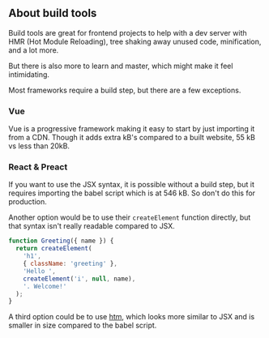 ## About build tools

Build tools are great for frontend projects to help with a dev server with HMR (Hot Module Reloading), tree shaking away unused code, minification, and a lot more.

But there is also more to learn and master, which might make it feel intimidating.

Most frameworks require a build step, but there are a few exceptions.

### Vue

Vue is a progressive framework making it easy to start by just importing it from a CDN. Though it adds extra kB's compared to a built website, 55 kB vs less than 20kB.

### React & Preact

If you want to use the JSX syntax, it is possible without a build step, but it requires importing the babel script which is at 546 kB. So don't do this for production.

Another option would be to use their `createElement` function directly, but that syntax isn't really readable compared to JSX.

```js
function Greeting({ name }) {
  return createElement(
    'h1',
    { className: 'greeting' },
    'Hello ',
    createElement('i', null, name),
    '. Welcome!'
  );
}
```

A third option could be to use [htm](https://github.com/developit/htm), which looks more similar to JSX and is smaller in size compared to the babel script.
